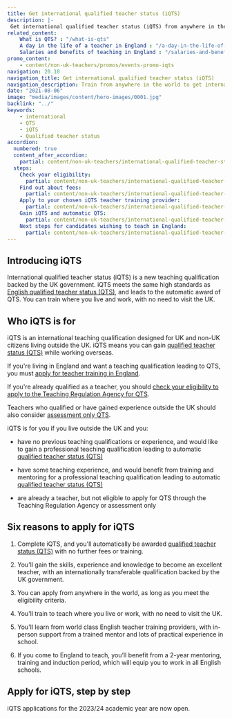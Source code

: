 ```yaml
---
title: Get international qualified teacher status (iQTS)
description: |-
 Get international qualified teacher status (iQTS) from anywhere in the world, a teaching qualification backed by England’s Department for Education (DfE).
related_content:
    What is QTS? : "/what-is-qts"
    A day in the life of a teacher in England : "/a-day-in-the-life-of-a-teacher"
    Salaries and benefits of teaching in England : "/salaries-and-benefits"
promo_content:
    - content/non-uk-teachers/promos/events-promo-iqts
navigation: 20.10
navigation_title: Get international qualified teacher status (iQTS)
navigation_description: Train from anywhere in the world to get international qualified teacher status (iQTS), backed by England’s Department for Education.
date: "2021-08-06"
image: "media/images/content/hero-images/0001.jpg"
backlink: "../"
keywords: 
    - international
    - QTS
    - iQTS
    - Qualified teacher status
accordion:
  numbered: true
  content_after_accordion:
    partial: content/non-uk-teachers/international-qualified-teacher-status/after-accordion
  steps:
    Check your eligibility:
      partial: content/non-uk-teachers/international-qualified-teacher-status/check-your-eligibility
    Find out about fees:
      partial: content/non-uk-teachers/international-qualified-teacher-status/find-out-about-fees
    Apply to your chosen iQTS teacher training provider:
      partial: content/non-uk-teachers/international-qualified-teacher-status/apply-to-your-chosen-iqts-teacher-training-provider
    Gain iQTS and automatic QTS:
      partial: content/non-uk-teachers/international-qualified-teacher-status/gain-iqts-and-automatic-qts
    Next steps for candidates wishing to teach in England:
      partial: content/non-uk-teachers/international-qualified-teacher-status/next-steps-for-candidates
---
```


## Introducing iQTS

International qualified teacher status (iQTS) is a new teaching qualification backed by the UK government. iQTS meets the same high standards as [English qualified teacher status (QTS)](https://www.gov.uk/guidance/qualified-teacher-status-qts), and leads to the automatic award of QTS. You can train where you live and work, with no need to visit the UK.

## Who iQTS is for

iQTS is an international teaching qualification designed for UK and non-UK citizens living outside the UK. iQTS means you can gain [qualified teacher status (QTS)](https://www.gov.uk/guidance/qualified-teacher-status-qts) while working overseas.

If you're living in England and want a teaching qualification leading to QTS, you must [apply for teacher training in England](/steps-to-become-a-teacher).

If you're already qualified as a teacher, you should [check your eligibility to apply to the Teaching Regulation Agency for QTS](https://apply-for-qts-in-england.education.gov.uk/eligibility/start). 

Teachers who qualified or have gained experience outside the UK should also consider [assessment only QTS](https://www.gov.uk/government/publications/apply-for-qualified-teacher-status-qts-if-you-teach-outside-the-uk/routes-to-qualified-teacher-status-qts-for-teachers-and-those-with-teaching-experience-outside-the-uk#AO). 

iQTS is for you if you live outside the UK and you:

* have no previous teaching qualifications or experience, and would like to gain a professional teaching qualification leading to automatic [qualified teacher status (QTS)](https://www.gov.uk/guidance/qualified-teacher-status-qts)

* have some teaching experience, and would benefit from training and mentoring for a professional teaching qualification leading to automatic [qualified teacher status (QTS)](https://www.gov.uk/guidance/qualified-teacher-status-qts)

* are already a teacher, but not eligible to apply for QTS through the Teaching Regulation Agency or assessment only 

## Six reasons to apply for iQTS

1. Complete iQTS, and you'll automatically be awarded [qualified teacher status (QTS)](https://www.gov.uk/guidance/qualified-teacher-status-qts) with no further fees or training.

2. You'll gain the skills, experience and knowledge to become an excellent teacher, with an internationally transferable qualification backed by the UK government.

3. You can apply from anywhere in the world, as long as you meet the eligibility criteria.

4. You'll train to teach where you live or work, with no need to visit the UK.

5. You'll learn from world class English teacher training providers, with in-person support from a trained mentor and lots of practical experience in school.

6. If you come to England to teach, you’ll benefit from a 2-year mentoring, training and induction period, which will equip you to work in all English schools.




## Apply for iQTS, step by step

iQTS applications for the 2023/24 academic year are now open.
